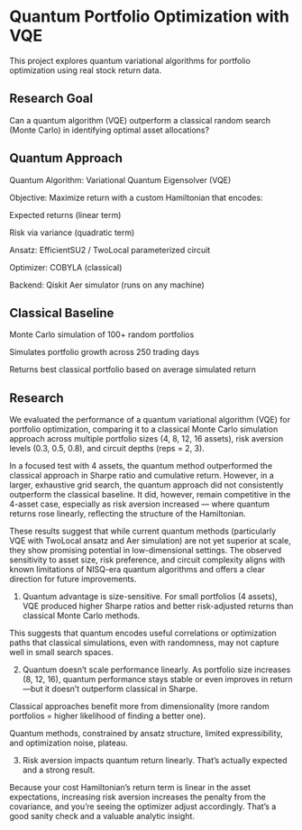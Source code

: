 # Quantum Portfolio Optimization with VQE
This project explores quantum variational algorithms for portfolio optimization using real stock return data.

## Research Goal
Can a quantum algorithm (VQE) outperform a classical random search (Monte Carlo) in identifying optimal asset allocations?

## Quantum Approach
Quantum Algorithm: Variational Quantum Eigensolver (VQE)

Objective: Maximize return with a custom Hamiltonian that encodes:

Expected returns (linear term)

Risk via variance (quadratic term)

Ansatz: EfficientSU2 / TwoLocal parameterized circuit

Optimizer: COBYLA (classical)

Backend: Qiskit Aer simulator (runs on any machine)

##  Classical Baseline
Monte Carlo simulation of 100+ random portfolios

Simulates portfolio growth across 250 trading days

Returns best classical portfolio based on average simulated return

## Research

We evaluated the performance of a quantum variational algorithm (VQE) for portfolio optimization, comparing it to a classical Monte Carlo simulation approach across multiple portfolio sizes (4, 8, 12, 16 assets), risk aversion levels (0.3, 0.5, 0.8), and circuit depths (reps = 2, 3).

In a focused test with 4 assets, the quantum method outperformed the classical approach in Sharpe ratio and cumulative return. However, in a larger, exhaustive grid search, the quantum approach did not consistently outperform the classical baseline. It did, however, remain competitive in the 4-asset case, especially as risk aversion increased — where quantum returns rose linearly, reflecting the structure of the Hamiltonian.

These results suggest that while current quantum methods (particularly VQE with TwoLocal ansatz and Aer simulation) are not yet superior at scale, they show promising potential in low-dimensional settings. The observed sensitivity to asset size, risk preference, and circuit complexity aligns with known limitations of NISQ-era quantum algorithms and offers a clear direction for future improvements.

1. Quantum advantage is size-sensitive.
For small portfolios (4 assets), VQE produced higher Sharpe ratios and better risk-adjusted returns than classical Monte Carlo methods.

This suggests that quantum encodes useful correlations or optimization paths that classical simulations, even with randomness, may not capture well in small search spaces.

2. Quantum doesn’t scale performance linearly.
As portfolio size increases (8, 12, 16), quantum performance stays stable or even improves in return—but it doesn’t outperform classical in Sharpe.

Classical approaches benefit more from dimensionality (more random portfolios = higher likelihood of finding a better one).

Quantum methods, constrained by ansatz structure, limited expressibility, and optimization noise, plateau.

3. Risk aversion impacts quantum return linearly.
That’s actually expected and a strong result.

Because your cost Hamiltonian’s return term is linear in the asset expectations, increasing risk aversion increases the penalty from the covariance, and you’re seeing the optimizer adjust accordingly. That’s a good sanity check and a valuable analytic insight.



